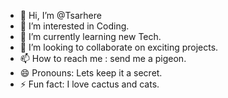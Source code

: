 - 👋 Hi, I’m @Tsarhere
- 👀 I’m interested in Coding.
- 🌱 I’m currently learning new Tech.
- 💞️ I’m looking to collaborate on exciting projects.
- 📫 How to reach me : send me a pigeon.
- 😄 Pronouns: Lets keep it a secret.
- ⚡ Fun fact: I love cactus and cats.

<!---
Tsarhere/Tsarhere is a ✨ special ✨ repository because its `README.md` (this file) appears on your GitHub profile.
You can click the Preview link to take a look at your changes.
--->
